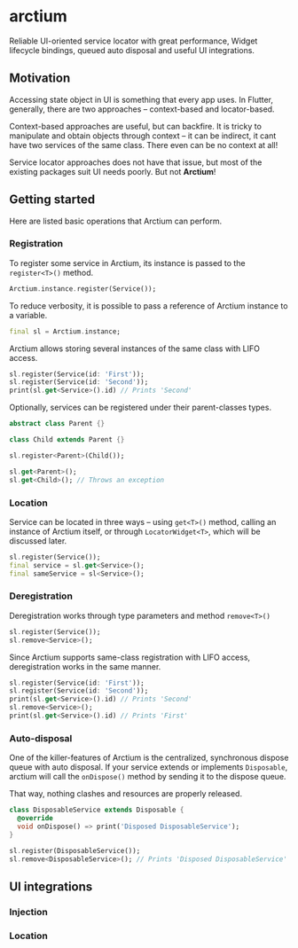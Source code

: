 # arctium

Reliable UI-oriented service locator with great performance, Widget lifecycle bindings, queued auto disposal and useful UI integrations.

## Motivation

Accessing state object in UI is something that every app uses. In Flutter, generally, there are two approaches – context-based and locator-based. 

Context-based approaches are useful, but can backfire. It is tricky to manipulate and obtain objects through context – it can be indirect, it cant have two services of the same class. There even can be no context at all!

Service locator approaches does not have that issue, but most of the existing packages suit UI needs poorly. But not **Arctium**!

## Getting started

Here are listed basic operations that Arctium can perform.

### Registration 

To register some service in Arctium, its instance is passed to the `register<T>()` method.

```dart
Arctium.instance.register(Service());
```

To reduce verbosity, it is possible to pass a reference of Arctium instance to a variable.

```dart
final sl = Arctium.instance;
```

Arctium allows storing several instances of the same class with LIFO access.

```dart
sl.register(Service(id: 'First'));
sl.register(Service(id: 'Second'));
print(sl.get<Service>().id) // Prints 'Second'
```

Optionally, services can be registered under their parent-classes types.

```dart 
abstract class Parent {}

class Child extends Parent {}

sl.register<Parent>(Child());

sl.get<Parent>();
sl.get<Child>(); // Throws an exception
```

### Location 

Service can be located in three ways – using `get<T>()` method, calling an instance of Arctium itself, or through `LocatorWidget<T>`, which will be discussed later.

```dart
sl.register(Service());
final service = sl.get<Service>();
final sameService = sl<Service>();
```

### Deregistration

Deregistration works through type parameters and method `remove<T>()`

```dart 
sl.register(Service());
sl.remove<Service>();
```

Since Arctium supports same-class registration with LIFO access, deregistration works in the same manner.

```dart
sl.register(Service(id: 'First'));
sl.register(Service(id: 'Second'));
print(sl.get<Service>().id) // Prints 'Second'
sl.remove<Service>();
print(sl.get<Service>().id) // Prints 'First'
```

### Auto-disposal 

One of the killer-features of Arctium is the centralized, synchronous dispose queue with auto disposal. If your service extends or implements `Disposable`, arctium will call the `onDispose()` method by sending it to the dispose queue.

That way, nothing clashes and resources are properly released.

```dart
class DisposableService extends Disposable {
  @override 
  void onDispose() => print('Disposed DisposableService');
}

sl.register(DisposableService());
sl.remove<DisposableService>(); // Prints 'Disposed DisposableService'
```

## UI integrations

### Injection

### Location